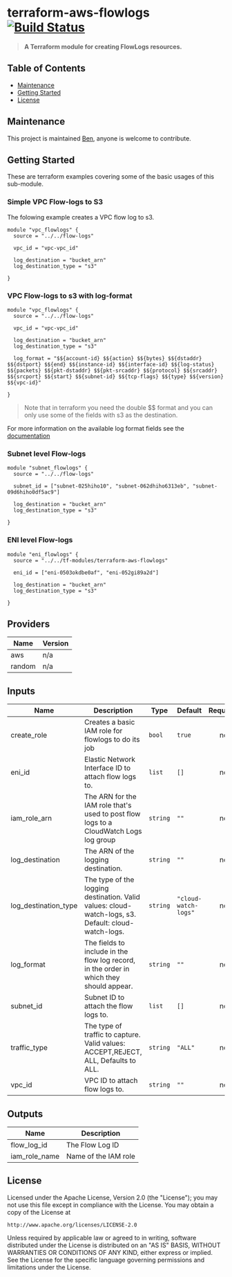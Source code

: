 # terraform-aws-flowlogs [![Build Status](https://github.com/barundel/terraform-aws-flowlogs/workflows/Release+a+Version/badge.svg)](https://github.com/barundel/terraform-aws-flowlogs/actions)

> **A Terraform module for creating FlowLogs resources.**

## Table of Contents

- [Maintenance](#maintenance)
- [Getting Started](#getting-started)
- [License](#license)

## Maintenance

This project is maintained [Ben](https://github.com/barundel), anyone is welcome to contribute. 


## Getting Started

These are terraform examples covering some of the basic usages of this sub-module.

### Simple VPC Flow-logs to S3

The folowing example creates a VPC flow log to s3. 
````
module "vpc_flowlogs" {
  source = "../../flow-logs"

  vpc_id = "vpc-vpc_id"

  log_destination = "bucket_arn"
  log_destination_type = "s3"

}
````

### VPC Flow-logs to s3 with log-format

````
module "vpc_flowlogs" {
  source = "../../flow-logs"

  vpc_id = "vpc-vpc_id"

  log_destination = "bucket_arn"
  log_destination_type = "s3"

  log_format = "$${account-id} $${action} $${bytes} $${dstaddr} $${dstport} $${end} $${instance-id} $${interface-id} $${log-status} $${packets} $${pkt-dstaddr} $${pkt-srcaddr} $${protocol} $${srcaddr} $${srcport} $${start} $${subnet-id} $${tcp-flags} $${type} $${version} $${vpc-id}"

}
````

> Note that in terraform you need the double $$ format and you can only use some of the fields with s3 as the destination.

For more information on the available log format fields see the [documentation](https://docs.aws.amazon.com/vpc/latest/userguide/flow-logs.html) 


### Subnet level Flow-logs

````
module "subnet_flowlogs" {
  source = "../../flow-logs"

  subnet_id = ["subnet-025hiho10", "subnet-062dhiho6313eb", "subnet-09d6hiho0df5ac9"]

  log_destination = "bucket_arn"
  log_destination_type = "s3"

}
````

### ENI level Flow-logs

````
module "eni_flowlogs" {
  source = "../../tf-modules/terraform-aws-flowlogs"

  eni_id = ["eni-0503okdbe0af", "eni-052gi89a2d"]

  log_destination = "bucket_arn"
  log_destination_type = "s3"

}
````



<!--- BEGIN_TF_DOCS --->
## Providers

| Name | Version |
|------|---------|
| aws | n/a |
| random | n/a |

## Inputs

| Name | Description | Type | Default | Required |
|------|-------------|------|---------|:-----:|
| create\_role | Creates a basic IAM role for flowlogs to do its job | `bool` | `true` | no |
| eni\_id | Elastic Network Interface ID to attach flow logs to. | `list` | `[]` | no |
| iam\_role\_arn | The ARN for the IAM role that's used to post flow logs to a CloudWatch Logs log group | `string` | `""` | no |
| log\_destination | The ARN of the logging destination. | `string` | `""` | no |
| log\_destination\_type | The type of the logging destination. Valid values: cloud-watch-logs, s3. Default: cloud-watch-logs. | `string` | `"cloud-watch-logs"` | no |
| log\_format | The fields to include in the flow log record, in the order in which they should appear. | `string` | `""` | no |
| subnet\_id | Subnet ID to attach the flow logs to. | `list` | `[]` | no |
| traffic\_type | The type of traffic to capture. Valid values: ACCEPT,REJECT, ALL, Defaults to ALL. | `string` | `"ALL"` | no |
| vpc\_id | VPC ID to attach flow logs to. | `string` | `""` | no |

## Outputs

| Name | Description |
|------|-------------|
| flow\_log\_id | The Flow Log ID |
| iam\_role\_name | Name of the IAM role |
<!--- END_TF_DOCS --->

## License

Licensed under the Apache License, Version 2.0 (the "License");
you may not use this file except in compliance with the License.
You may obtain a copy of the License at

    http://www.apache.org/licenses/LICENSE-2.0

Unless required by applicable law or agreed to in writing, software
distributed under the License is distributed on an "AS IS" BASIS,
WITHOUT WARRANTIES OR CONDITIONS OF ANY KIND, either express or implied.
See the License for the specific language governing permissions and
limitations under the License.